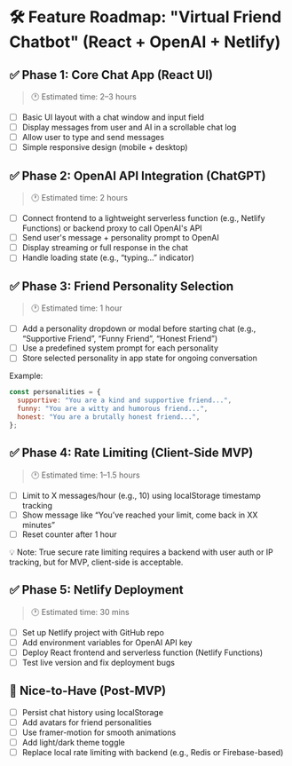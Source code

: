 # 🛠️ Feature Roadmap: "Virtual Friend Chatbot" (React + OpenAI + Netlify)

## ✅ Phase 1: Core Chat App (React UI)
> 🕐 Estimated time: 2–3 hours

- [ ] Basic UI layout with a chat window and input field  
- [ ] Display messages from user and AI in a scrollable chat log  
- [ ] Allow user to type and send messages  
- [ ] Simple responsive design (mobile + desktop)

## ✅ Phase 2: OpenAI API Integration (ChatGPT)
> 🕐 Estimated time: 2 hours

- [ ] Connect frontend to a lightweight serverless function (e.g., Netlify Functions) or backend proxy to call OpenAI's API  
- [ ] Send user's message + personality prompt to OpenAI  
- [ ] Display streaming or full response in the chat  
- [ ] Handle loading state (e.g., “typing…” indicator)

## ✅ Phase 3: Friend Personality Selection
> 🕐 Estimated time: 1 hour

- [ ] Add a personality dropdown or modal before starting chat (e.g., “Supportive Friend”, “Funny Friend”, “Honest Friend”)  
- [ ] Use a predefined system prompt for each personality  
- [ ] Store selected personality in app state for ongoing conversation

Example:
```js
const personalities = {
  supportive: "You are a kind and supportive friend...",
  funny: "You are a witty and humorous friend...",
  honest: "You are a brutally honest friend...",
};
```

## ✅ Phase 4: Rate Limiting (Client-Side MVP)
> 🕐 Estimated time: 1–1.5 hours

- [ ] Limit to X messages/hour (e.g., 10) using localStorage timestamp tracking  
- [ ] Show message like “You’ve reached your limit, come back in XX minutes”  
- [ ] Reset counter after 1 hour

💡 Note: True secure rate limiting requires a backend with user auth or IP tracking, but for MVP, client-side is acceptable.

## ✅ Phase 5: Netlify Deployment
> 🕐 Estimated time: 30 mins

- [ ] Set up Netlify project with GitHub repo  
- [ ] Add environment variables for OpenAI API key  
- [ ] Deploy React frontend and serverless function (Netlify Functions)  
- [ ] Test live version and fix deployment bugs

## 💎 Nice-to-Have (Post-MVP)
- [ ] Persist chat history using localStorage
- [ ] Add avatars for friend personalities  
- [ ] Use framer-motion for smooth animations  
- [ ] Add light/dark theme toggle  
- [ ] Replace local rate limiting with backend (e.g., Redis or Firebase-based)
